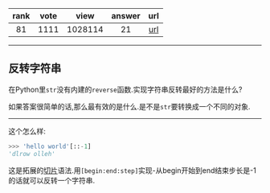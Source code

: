 
| rank | vote | view | answer | url |
|:-:|:-:|:-:|:-:|:-:|
|81|1111|1028114|21| [url](http://stackoverflow.com/questions/931092/reverse-a-string-in-python) |
***

## 反转字符串

在Python里`str`没有内建的`reverse`函数.实现字符串反转最好的方法是什么?

如果答案很简单的话,那么最有效的是什么.是不是`str`要转换成一个不同的对象.

***

这个怎么样:

```python
>>> 'hello world'[::-1]
'dlrow olleh'
```

这是拓展的[切片](http://docs.python.org/2/whatsnew/2.3.html#extended-slices)语法.用`[begin:end:step]`实现-从begin开始到end结束步长是-1的话就可以反转一个字符串.